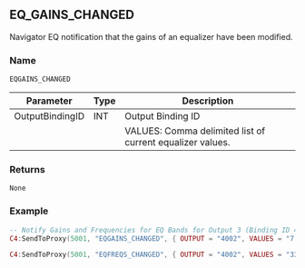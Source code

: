 ## EQ\_GAINS\_CHANGED

Navigator EQ notification that the gains of an equalizer have been modified.


### Name

`EQGAINS_CHANGED`


| Parameter       | Type | Description                                               |
| --------------- | ---- | --------------------------------------------------------- |
| OutputBindingID | INT  | Output Binding ID                                         |
|                 |      | VALUES: Comma delimited list of current equalizer values. |


### Returns

`None`


### Example

```lua
-- Notify Gains and Frequencies for EQ Bands for Output 3 (Binding ID 4002)
C4:SendToProxy(5001, "EQGAINS_CHANGED", { OUTPUT = "4002", VALUES = "7.5,3.8,5.4,4.59,7.8,7.4" }, "NOTIFY")_

C4:SendToProxy(5001, "EQFREQS_CHANGED", { OUTPUT = "4002", VALUES = "33,125,750,3000,8000,16000" }, "NOTIFY")
```




